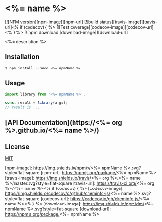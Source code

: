 # <%= name %>

  [![NPM version][npm-image]][npm-url]
  [![build status][travis-image]][travis-url]<% if (codecov) { %>
  [![Test coverage][codecov-image]][codecov-url]<% } %>
  [![npm download][download-image]][download-url]

<%= description %>.

## Installation

`$ npm install --save <%= npmName %>`

## Usage

```js
import library from '<%= npmName %>';

const result = library(args);
// result is ...
```

## [API Documentation](https://<%= org %>.github.io/<%= name %>/)

## License

  [MIT](./LICENSE)

[npm-image]: https://img.shields.io/npm/v/<%= npmName %>.svg?style=flat-square
[npm-url]: https://npmjs.org/package/<%= npmName %>
[travis-image]: https://img.shields.io/travis/<%= org %>/<%= name %>/master.svg?style=flat-square
[travis-url]: https://travis-ci.org/<%= org %>/<%= name %><% if (codecov) { %>
[codecov-image]: https://img.shields.io/codecov/c/github/cheminfo-js/<%= name %>.svg?style=flat-square
[codecov-url]: https://codecov.io/gh/cheminfo-js/<%= name %><% } %>
[download-image]: https://img.shields.io/npm/dm/<%= npmName %>.svg?style=flat-square
[download-url]: https://npmjs.org/package/<%= npmName %>
